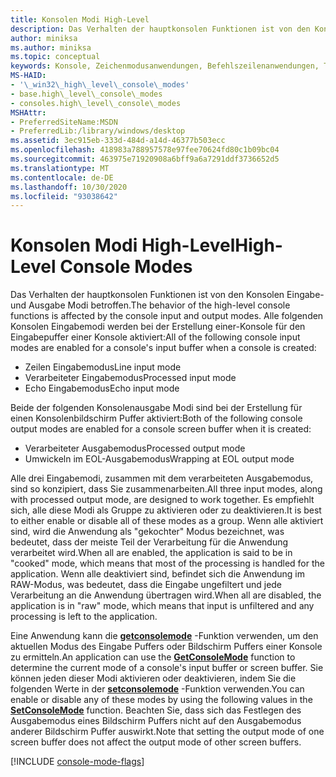 ```yaml
---
title: Konsolen Modi High-Level
description: Das Verhalten der hauptkonsolen Funktionen ist von den Konsolen Eingabe-und Ausgabe Modi betroffen.
author: miniksa
ms.author: miniksa
ms.topic: conceptual
keywords: Konsole, Zeichenmodusanwendungen, Befehlszeilenanwendungen, Terminalanwendungen, Konsolen-API
MS-HAID:
- '\_win32\_high\_level\_console\_modes'
- base.high\_level\_console\_modes
- consoles.high\_level\_console\_modes
MSHAttr:
- PreferredSiteName:MSDN
- PreferredLib:/library/windows/desktop
ms.assetid: 3ec915eb-333d-484d-a14d-46377b503ecc
ms.openlocfilehash: 418983a788957578e97fee70624fd80c1b09bc04
ms.sourcegitcommit: 463975e71920908a6bff9a6a7291ddf3736652d5
ms.translationtype: MT
ms.contentlocale: de-DE
ms.lasthandoff: 10/30/2020
ms.locfileid: "93038642"
---
```

# <a name="high-level-console-modes"></a><span data-ttu-id="cdce7-104">Konsolen Modi High-Level</span><span class="sxs-lookup"><span data-stu-id="cdce7-104">High-Level Console Modes</span></span>

<span data-ttu-id="cdce7-105">Das Verhalten der hauptkonsolen Funktionen ist von den Konsolen Eingabe-und Ausgabe Modi betroffen.</span><span class="sxs-lookup"><span data-stu-id="cdce7-105">The behavior of the high-level console functions is affected by the console input and output modes.</span></span> <span data-ttu-id="cdce7-106">Alle folgenden Konsolen Eingabemodi werden bei der Erstellung einer-Konsole für den Eingabepuffer einer Konsole aktiviert:</span><span class="sxs-lookup"><span data-stu-id="cdce7-106">All of the following console input modes are enabled for a console's input buffer when a console is created:</span></span>

- <span data-ttu-id="cdce7-107">Zeilen Eingabemodus</span><span class="sxs-lookup"><span data-stu-id="cdce7-107">Line input mode</span></span>
- <span data-ttu-id="cdce7-108">Verarbeiteter Eingabemodus</span><span class="sxs-lookup"><span data-stu-id="cdce7-108">Processed input mode</span></span>
- <span data-ttu-id="cdce7-109">Echo Eingabemodus</span><span class="sxs-lookup"><span data-stu-id="cdce7-109">Echo input mode</span></span>

<span data-ttu-id="cdce7-110">Beide der folgenden Konsolenausgabe Modi sind bei der Erstellung für einen Konsolenbildschirm Puffer aktiviert:</span><span class="sxs-lookup"><span data-stu-id="cdce7-110">Both of the following console output modes are enabled for a console screen buffer when it is created:</span></span>

- <span data-ttu-id="cdce7-111">Verarbeiteter Ausgabemodus</span><span class="sxs-lookup"><span data-stu-id="cdce7-111">Processed output mode</span></span>
- <span data-ttu-id="cdce7-112">Umwickeln im EOL-Ausgabemodus</span><span class="sxs-lookup"><span data-stu-id="cdce7-112">Wrapping at EOL output mode</span></span>

<span data-ttu-id="cdce7-113">Alle drei Eingabemodi, zusammen mit dem verarbeiteten Ausgabemodus, sind so konzipiert, dass Sie zusammenarbeiten.</span><span class="sxs-lookup"><span data-stu-id="cdce7-113">All three input modes, along with processed output mode, are designed to work together.</span></span> <span data-ttu-id="cdce7-114">Es empfiehlt sich, alle diese Modi als Gruppe zu aktivieren oder zu deaktivieren.</span><span class="sxs-lookup"><span data-stu-id="cdce7-114">It is best to either enable or disable all of these modes as a group.</span></span> <span data-ttu-id="cdce7-115">Wenn alle aktiviert sind, wird die Anwendung als "gekochter" Modus bezeichnet, was bedeutet, dass der meiste Teil der Verarbeitung für die Anwendung verarbeitet wird.</span><span class="sxs-lookup"><span data-stu-id="cdce7-115">When all are enabled, the application is said to be in "cooked" mode, which means that most of the processing is handled for the application.</span></span> <span data-ttu-id="cdce7-116">Wenn alle deaktiviert sind, befindet sich die Anwendung im RAW-Modus, was bedeutet, dass die Eingabe ungefiltert und jede Verarbeitung an die Anwendung übertragen wird.</span><span class="sxs-lookup"><span data-stu-id="cdce7-116">When all are disabled, the application is in "raw" mode, which means that input is unfiltered and any processing is left to the application.</span></span>

<span data-ttu-id="cdce7-117">Eine Anwendung kann die [**getconsolemode**](getconsolemode.md) -Funktion verwenden, um den aktuellen Modus des Eingabe Puffers oder Bildschirm Puffers einer Konsole zu ermitteln.</span><span class="sxs-lookup"><span data-stu-id="cdce7-117">An application can use the [**GetConsoleMode**](getconsolemode.md) function to determine the current mode of a console's input buffer or screen buffer.</span></span> <span data-ttu-id="cdce7-118">Sie können jeden dieser Modi aktivieren oder deaktivieren, indem Sie die folgenden Werte in der [**setconsolemode**](setconsolemode.md) -Funktion verwenden.</span><span class="sxs-lookup"><span data-stu-id="cdce7-118">You can enable or disable any of these modes by using the following values in the [**SetConsoleMode**](setconsolemode.md) function.</span></span> <span data-ttu-id="cdce7-119">Beachten Sie, dass sich das Festlegen des Ausgabemodus eines Bildschirm Puffers nicht auf den Ausgabemodus anderer Bildschirm Puffer auswirkt.</span><span class="sxs-lookup"><span data-stu-id="cdce7-119">Note that setting the output mode of one screen buffer does not affect the output mode of other screen buffers.</span></span>

[!INCLUDE [console-mode-flags](./includes/console-mode-flags.md)]
